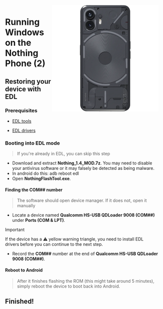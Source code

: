<img align="right" src="https://github.com/govro150/woa-pong/blob/main/pong.png" width="350" alt="Windows 11 running on pong">

# Running Windows on the Nothing Phone (2)

## Restoring your device with EDL

### Prerequisites

- [EDL tools](https://drive.google.com/file/d/1dfW2pNLxn8d-4sV7FQ9n-nKfreRjyWan/view?usp=sharing)

- [EDL drivers](https://xdaforums.com/attachments/qualcomm-hs-usb-qdloader-9008-driver-zip.6081556/?hash=59c2fd14784d4b8b66600e964459c427)


### Booting into EDL mode
> If you're already in EDL, you can skip this step
- Download and extract **Nothing_1.4_MOD.7z**. You may need to disable your antivirus software or it may falsely be detected as being malware.
- In android do this: adb reboot edl
- Open **NothingFlashTool.exe**.

#### Finding the COM## number
> The software should open device manager. If it does not, open it manually
- Locate a device named **Qualcomm HS-USB QDLoader 9008 (COM##)** under **Ports (COM & LPT)**.
> [!Important]
> If the device has a ⚠️ yellow warning triangle, you need to install EDL drivers before you can continue to the next step.
- Record the **COM##** number at the end of **Qualcomm HS-USB QDLoader 9008 (COM##)**.

#### Reboot to Android
> After it finishes flashing the ROM (this might take around 5 minutes), simply reboot the device to boot back into Android.

## Finished!












